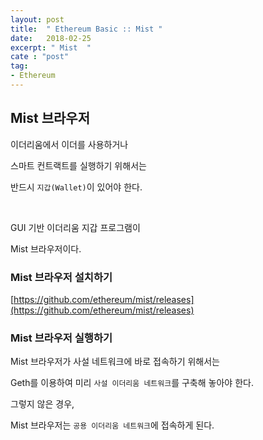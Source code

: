 ```yaml
---
layout: post
title:  " Ethereum Basic :: Mist "
date:   2018-02-25
excerpt: " Mist  "
cate : "post"
tag:
- Ethereum
---
```



## Mist 브라우저

이더리움에서 이더를 사용하거나

스마트 컨트랙트를 실행하기 위해서는

반드시 `지갑(Wallet)`이 있어야 한다.

<br>

GUI 기반 이더리움 지갑 프로그램이 

Mist 브라우저이다.


### Mist 브라우저 설치하기

[https://github.com/ethereum/mist/releases](https://github.com/ethereum/mist/releases)



### Mist 브라우저 실행하기

Mist 브라우저가 사설 네트워크에 바로 접속하기 위해서는

Geth를 이용하여 미리 `사설 이더리움 네트워크`를 구축해 놓아야 한다.

그렇지 않은 경우,

Mist 브라우저는 `공용 이더리움 네트워크`에 접속하게 된다.